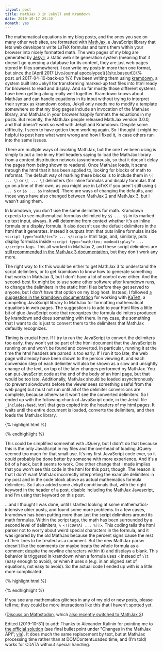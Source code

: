 ```yaml
---
layout: post
title: MathJax 3 in Jekyll and Kramdown
date: 2019-10-17 20:30
nomath: yes
---
```

The mathematical equations in my blog posts, and the ones you see on many other web sites, are formatted with [MathJax](https://www.mathjax.org/), a JavaScript library that lets web developers write LaTeX formulas and turns them within your browser into nicely formatted math. The web pages of my blog are generated by [Jekyll](https://jekyllrb.com), a static web site generation system (meaning that it doesn't go querying a database for its content, they are just web pages stored in files somewhere). I can write my posts in more than one format, but since the [April 2017 LiveJournal apocalypse]({{site.baseurl}}{% post_url 2017-04-10-back-up %}) I've been writing them using [kramdown](https://kramdown.gettalong.org), a system built into Jekyll for transforming marked-up text files into html ready for browsers to read and display. And so far mostly those different systems have been getting along really well together. Kramdown knows about MathJax and can handle equations in its input without trying to interpret their syntax as kramdown codes, Jekyll only needs me to modify a template somewhere so that my blog pages include an invocation of the MathJax library, and MathJax in your browser happily formats the equations in my posts. But recently, the MathJax people released MathJax version 3.0.0, and that doesn't work so well with Jekyll and Kramdown. Despite some difficulty, I seem to have gotten them working again. So I thought it might be helpful to post here what went wrong and how I fixed it, in case others run into the same issues.

There are multiple ways of invoking MathJax, but the one I've been using is simply to put a line in my html headers saying to load the MathJax library from a content distribution network (asynchronously, so that it doesn't delay the pages from being shown to readers). Once MathJax loads, it scans through the html that it has been applied to, looking for blocks of math to reformat. The default way of marking these blocks is to include them in `\( ... \)` or `\[ ... \]` delimiters (for inline formulas and display formulas that go on a line of their own, as you might use in LaTeX if you aren't still using `$ ... $` or `$$ ... $$` instead). There are ways of changing the defaults, and those ways have also changed between MathJax 2 and MathJax 3, but I wasn't using them.

In kramdown, you don't use the same delimiters for math. Kramdown expects to see mathematical formulas delimited by `$$ ... $$` in its marked-up text input, always. It will determine from context whether it's an inline formula or a display formula. It also doesn't use the default delimiters in the html that it generates. Instead it outputs html that puts inline formulas inside `<script type="math/tex"> ... </script>` html tags, and, similarly, puts display formulas inside `<script type="math/tex; mode=display"> ... </script>` tags. This all worked in MathJax 2, and these script delimiters are [still recommended in the MathJax 3 documentation](http://docs.mathjax.org/en/latest/upgrading/earlier/jsMath.html), but they don't work any more.

The right way to fix this would be either to get MathJax 3 to understand the script delimiters, or to get kramdown to know how to generate something that works in MathJax 3, but I don't have a lot of control over either. And the second-best fix might be to use some other software after kramdown runs, to change the delimiters in the static html files before they get served to anyone, but I don't have that option on my blog host. Instead, I followed [a suggestion in the kramdown documentation](https://kramdown.gettalong.org/math_engine/mathjax.html) for working with [KaTeX](https://katex.org), a competing JavaScript library to MathJax for formatting mathematical equations in web pages. The suggestion is to add to your html files a little bit of glue JavaScript code that recognizes the formula delimiters produced by kramdown and does something with them. In my case, the something that I want to do is just to convert them to the delimiters that MathJax defaultly recognizes.

Timing is crucial here. If I try to run the JavaScript to convert the delimiters too early, they won't yet be part of the html document that the JavaScript is running on and won't be found and converted. In particular, running it at the time the html headers are parsed is too early. If I run it too late, the web page will already have been shown to the person viewing it, and each conversion step of each delimiter will also be shown as a slow and unsightly change of the text, on top of the later changes performed by MathJax. You can put JavaScript code at the end of the body of an html page, but that would be too late. Additionally, MathJax should be loaded asynchronously (to prevent slowdowns before the viewer sees something useful from the web page) but must not run until all of the delimiter conversions are complete, because otherwise it won't see the converted delimiters. So I ended up with the following chunk of JavaScript code, in the Jekyll file `_includes/head.html` that gets copied into the headers of my html pages. It waits until the entire document is loaded, converts the delimiters, and then loads the MathJax library. 

{% highlight html %}
<script type="text/javascript">
document.addEventListener('DOMContentLoaded', function(){
  document.querySelectorAll("script[type='math/tex']").forEach(function(el){
    el.outerHTML = "\\(" + el.textContent + "\\)";
  });
  document.querySelectorAll("script[type='math/tex; mode=display']").forEach(function(el){
    el.outerHTML = "\\[" + el.textContent + "\\]";
  });
  var script = document.createElement('script');
  script.src = "https://cdn.jsdelivr.net/npm/mathjax@3/es5/tex-chtml.js";
  document.head.appendChild(script);
}, false);
</script>
{% endhighlight %}

This could be simplified somewhat with JQuery, but I didn't do that because this is the only JavaScript in my files and the overhead of loading JQuery seemed too much for that small use. It's my first JavaScript code ever, so it could probably be done better by someone with more experience. And it's a bit of a hack, but it seems to work. One other change that I made implies that you won't see this code in the html for this post, though. The reason is that I don't want MathJax incorrectly interpreting the example delimiters in my post and in the code block above as actual mathematics formula delimiters. So I also added some Jekyll conditionals that, with the right keyword in the header of a post, disable including the MathJax Javascript, and I'm using that keyword on this post.

...and I thought I was done, until I started looking at some mathematics-intensive older posts, and found some more problems. In a few cases, kramdown has been putting more than just the script delimiters around its math formulas. Within the script tags, the math has been surrounded by a second level of delimiters, `% <![CDATA[ ... %]]>`. This coding tells the html parser not to worry about weird special characters in the formula, and it was ignored by the old MathJax because the percent signs cause the rest of their lines to be treated as a comment. But the new MathJax parser doesn't like the comments (or maybe treats the whole formula as a comment despite the newline characters within it) and displays a blank. This behavior is triggered in kramdown when a formula uses `<` instead of `\lt` (easy enough to avoid), or when it uses `&` (e.g. in an aligned set of equations, not easy to avoid). So the actual code I ended up with is a little more complicated:

{% highlight html %}
<script type="text/javascript">
document.addEventListener('DOMContentLoaded', function(){
  function stripcdata(x) {
    if (x.startsWith('% <![CDATA[') && x.endsWith('%]]>'))
      return x.substring(11,x.length-4);
    return x;
  }
  document.querySelectorAll("script[type='math/tex']").forEach(function(el){
    el.outerHTML = "\\(" + stripcdata(el.textContent) + "\\)";
  });
  document.querySelectorAll("script[type='math/tex; mode=display']").forEach(function(el){
    el.outerHTML = "\\[" + stripcdata(el.textContent) + "\\]";
  });
  var script = document.createElement('script');
  script.src = "https://cdn.jsdelivr.net/npm/mathjax@3/es5/tex-chtml.js";
  document.head.appendChild(script);
}, false);
</script>
{% endhighlight %}

If you see any mathematics glitches in any of my old or new posts, please tell me; they could be more interactions like this that I haven't spotted yet.

([Discuss on Mathstodon](https://mathstodon.xyz/@11011110/102982168716719916), which [also recently switched to MathJax 3](https://mathstodon.xyz/@christianp/102955345066926415))


Edited (2019-10-31) to add: Thanks to 
Alexander Kalinin for pointing me to [the official solution](http://docs.mathjax.org/en/latest/upgrading/v2.html#changes-in-the-mathjax-api) (see final bullet point under "Changes in the MathJax API"; [via](https://github.com/mathjax/MathJax/issues/2220)). It does much the same replacement by text, but at MathJax processing time rather than at DOMContentLoaded time, and (I'm told) works for CDATA without special handling.

